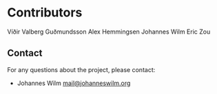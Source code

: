 # Contributors

Víðir Valberg Guðmundsson
Alex Hemmingsen
Johannes Wilm
Eric Zou

## Contact

For any questions about the project, please contact:
- Johannes Wilm <mail@johanneswilm.org>
